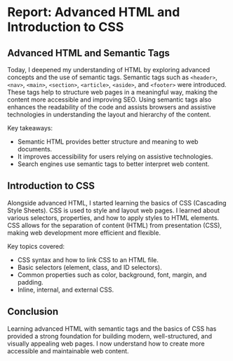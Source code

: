 # Report: Advanced HTML and Introduction to CSS

## Advanced HTML and Semantic Tags

Today, I deepened my understanding of HTML by exploring advanced concepts and the use of semantic tags. Semantic tags such as `<header>`, `<nav>`, `<main>`, `<section>`, `<article>`, `<aside>`, and `<footer>` were introduced. These tags help to structure web pages in a meaningful way, making the content more accessible and improving SEO. Using semantic tags also enhances the readability of the code and assists browsers and assistive technologies in understanding the layout and hierarchy of the content.

Key takeaways:

- Semantic HTML provides better structure and meaning to web documents.
- It improves accessibility for users relying on assistive technologies.
- Search engines use semantic tags to better interpret web content.

## Introduction to CSS

Alongside advanced HTML, I started learning the basics of CSS (Cascading Style Sheets). CSS is used to style and layout web pages. I learned about various selectors, properties, and how to apply styles to HTML elements. CSS allows for the separation of content (HTML) from presentation (CSS), making web development more efficient and flexible.

Key topics covered:

- CSS syntax and how to link CSS to an HTML file.
- Basic selectors (element, class, and ID selectors).
- Common properties such as color, background, font, margin, and padding.
- Inline, internal, and external CSS.

## Conclusion

Learning advanced HTML with semantic tags and the basics of CSS has provided a strong foundation for building modern, well-structured, and visually appealing web pages. I now understand how to create more accessible and maintainable web content.

